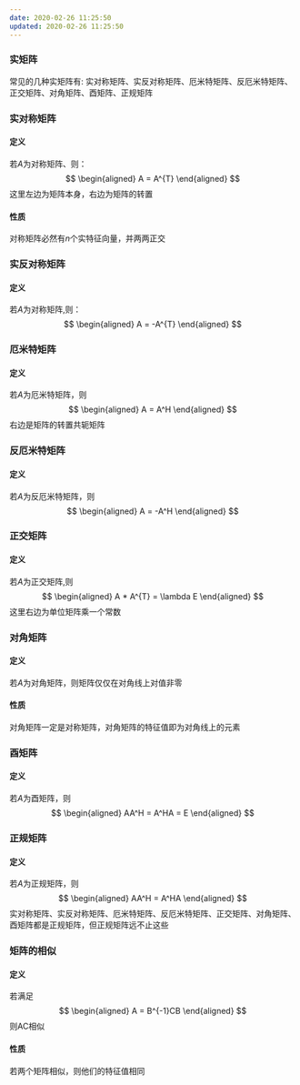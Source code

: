 ```yaml
---
date: 2020-02-26 11:25:50
updated: 2020-02-26 11:25:50
---
```


### 实矩阵
常见的几种实矩阵有: 实对称矩阵、实反对称矩阵、厄米特矩阵、反厄米特矩阵、正交矩阵、对角矩阵、酉矩阵、正规矩阵

### 实对称矩阵
#### 定义
若$A$为对称矩阵、则：
$$
\begin{aligned}
A = A^{T}
\end{aligned}
$$
这里左边为矩阵本身，右边为矩阵的转置
#### 性质
对称矩阵必然有$n$个实特征向量，并两两正交
<!---more-->

### 实反对称矩阵
#### 定义
若$A$为对称矩阵,则：
$$
\begin{aligned}
A = -A^{T}
\end{aligned}
$$

### 厄米特矩阵
#### 定义
若$A$为厄米特矩阵，则
$$
\begin{aligned}
A = A^H
\end{aligned}
$$
右边是矩阵的转置共轭矩阵

### 反厄米特矩阵
#### 定义
若$A$为反厄米特矩阵，则
$$
\begin{aligned}
A = -A^H
\end{aligned}
$$


### 正交矩阵
#### 定义
若$A$为正交矩阵,则
$$
\begin{aligned}
A * A^{T} = \lambda E
\end{aligned}
$$
这里右边为单位矩阵乘一个常数

### 对角矩阵
#### 定义
若$A$为对角矩阵，则矩阵仅仅在对角线上对值非零
#### 性质
对角矩阵一定是对称矩阵，对角矩阵的特征值即为对角线上的元素

### 酉矩阵
#### 定义
若$A$为酉矩阵，则
$$
\begin{aligned}
AA^H = A^HA = E
\end{aligned}
$$


### 正规矩阵
#### 定义
若$A$为正规矩阵，则
$$
\begin{aligned}
AA^H = A^HA
\end{aligned}
$$
实对称矩阵、实反对称矩阵、厄米特矩阵、反厄米特矩阵、正交矩阵、对角矩阵、酉矩阵都是正规矩阵，但正规矩阵远不止这些


### 矩阵的相似
#### 定义
若满足
$$
\begin{aligned}
A = B^{-1}CB
\end{aligned}
$$
则AC相似
#### 性质
 若两个矩阵相似，则他们的特征值相同